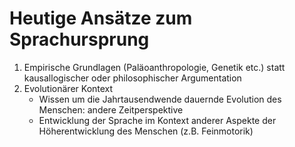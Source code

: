 Heutige Ansätze zum Sprachursprung
==================================

1.  Empirische Grundlagen (Paläoanthropologie, Genetik etc.) statt
    kausallogischer oder philosophischer Argumentation
2.  Evolutionärer Kontext
    -   Wissen um die Jahrtausendwende dauernde Evolution des Menschen:
        andere Zeitperspektive
    -   Entwicklung der Sprache im Kontext anderer Aspekte der
        Höherentwicklung des Menschen (z.B. Feinmotorik)

